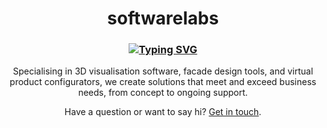 <h1 align="center">
  softwarelabs
</h1>
<h3 align="center">
  <a href="https://www.softwarelabs.com.au">
    <img src="https://readme-typing-svg.demolab.com?font=Fira+Code&size=28&pause=1000&color=00aae3&background=FF000000&width=600&height=60&lines=Supercharge+Your+Customer+Engagement" alt="Typing SVG" />
  </a>
</h3>
<p align="center">
Specialising in 3D visualisation software, facade design tools, and virtual product configurators, we create solutions that meet and exceed business needs, from concept to ongoing support.
</p>
<p align="center">
  Have a question or want to say hi? <a href="https://www.softwarelabs.com.au/get-in-touch/" target="_blank">Get in touch</a>.
</p>
